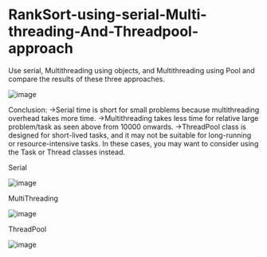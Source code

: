 # RankSort-using-serial-Multi-threading-And-Threadpool-approach
Use serial, Multithreading using objects, and Multithreading using  Pool and compare the results of these three approaches.

![image](https://user-images.githubusercontent.com/85791064/214760776-d63a9ddb-9754-40cd-ae6a-822b7bab1e8c.png)


Conclusion:
->Serial time is short for small problems because multithreading overhead takes more time.
->Multithreading takes less time for relative large problem/task as seen above from 10000 onwards.
->ThreadPool class is designed for short-lived tasks, and it may not be suitable for long-running or resource-intensive tasks. In these cases, you may want to consider using the Task or Thread classes instead.

Serial

![image](https://user-images.githubusercontent.com/85791064/214760466-faa79a48-3d53-4217-a96b-94b2e1c9a9fd.png)


MultiThreading

![image](https://user-images.githubusercontent.com/85791064/214760484-91585fb8-5e92-4c0e-bdf1-93f40a2600a7.png)


ThreadPool

![image](https://user-images.githubusercontent.com/85791064/214760550-16274655-5773-468f-872a-4acfb021673f.png)

